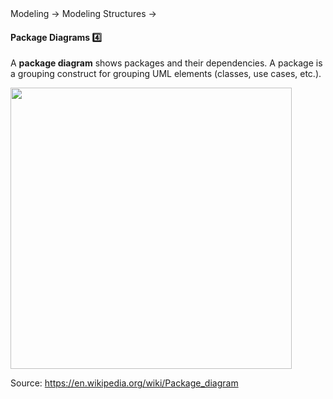 <link rel="stylesheet" href="{{baseUrl}}/css/textbook.css">

<div class="website-content">

<div id="path">Modeling &rarr; Modeling Structures &rarr;</div>

<div id="title">

#### Package Diagrams :four:

</div>

<div id="body">

A **package diagram** shows packages and their dependencies. A package is a grouping construct for grouping UML elements (classes, use cases, etc.).

<img src="{{baseUrl}}/modeling/modelingStructures/packageDiagrams/images/diagram.png" height="450" />
<p/>

Source: https://en.wikipedia.org/wiki/Package_diagram

</div>

<div id="extras">
<div>

</div>
